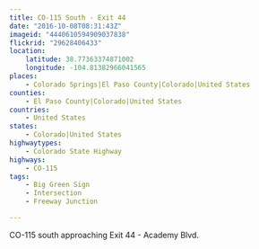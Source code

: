 ```yaml
---
title: CO-115 South - Exit 44
date: "2016-10-08T08:31:43Z"
imageid: "4440610594909037838"
flickrid: "29628406433"
location:
    latitude: 38.77363374871002
    longitude: -104.81382966041565
places:
    - Colorado Springs|El Paso County|Colorado|United States
counties:
    - El Paso County|Colorado|United States
countries:
    - United States
states:
    - Colorado|United States
highwaytypes:
    - Colorado State Highway
highways:
    - CO-115
tags:
    - Big Green Sign
    - Intersection
    - Freeway Junction

---
```

CO-115 south approaching Exit 44 - Academy Blvd.